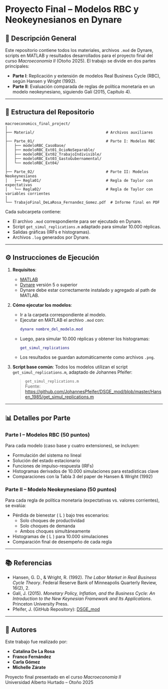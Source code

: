 
# Proyecto Final – Modelos RBC y Neokeynesianos en Dynare

## 📘 Descripción General

Este repositorio contiene todos los materiales, archivos `.mod` de Dynare, scripts en MATLAB y resultados desarrollados para el proyecto final del curso *Macroeconomía II* (Otoño 2025). El trabajo se divide en dos partes principales:

- **Parte I**: Replicación y extensión de modelos Real Business Cycle (RBC), según Hansen y Wright (1992).
- **Parte II**: Evaluación comparada de reglas de política monetaria en un modelo neokeynesiano, siguiendo Galí (2015, Capítulo 4).

---

## 📁 Estructura del Repositorio

```
macroeconomics_final_project/
│
├── Material/                                # Archivos auxiliares
│
├── Parte_01/                                # Parte I: Modelos RBC
│   ├── modeloRBC_CasoBase/
│   ├── modeloRBC_Ext01_OcioNoSeparable/
│   ├── modeloRBC_Ext02_TrabajoIndivisible/
│   ├── modeloRBC_Ext03_GastoGubernamental/
│   └── modeloRBC_Ext04/
│
├── Parte_02/                                # Parte II: Modelos Neokeynesianos
│   ├── Regla01/                             # Regla de Taylor con expectativas
│   └── Regla02/                             # Regla de Taylor con variables corrientes
│
└── TrabajoFinal_DeLaRosa_Fernandez_Gomez.pdf  # Informe final en PDF
```

Cada subcarpeta contiene:
- El archivo `.mod` correspondiente para ser ejecutado en Dynare.
- Script `get_simul_replications.m` adaptado para simular 10.000 réplicas.
- Salidas gráficas (IRFs e histogramas).
- Archivos `.log` generados por Dynare.

---

## ⚙️ Instrucciones de Ejecución

1. **Requisitos**:
   - [MATLAB](https://www.mathworks.com/products/matlab.html)
   - [Dynare](https://www.dynare.org) versión 5 o superior
   - Dynare debe estar correctamente instalado y agregado al path de MATLAB.

2. **Cómo ejecutar los modelos**:
   - Ir a la carpeta correspondiente al modelo.
   - Ejecutar en MATLAB el archivo `.mod` con:
     ```matlab
     dynare nombre_del_modelo.mod
     ```
   - Luego, para simular 10.000 réplicas y obtener los histogramas:
     ```matlab
     get_simul_replications
     ```
   - Los resultados se guardan automáticamente como archivos `.png`.

3. **Script base común**:
   Todos los modelos utilizan el script `get_simul_replications.m`, adaptado de Johannes Pfeifer:
   > `get_simul_replications.m`  
   Fuente: https://github.com/JohannesPfeifer/DSGE_mod/blob/master/Hansen_1985/get_simul_replications.m

---

## 📊 Detalles por Parte

### Parte I – Modelos RBC (50 puntos)

Para cada modelo (caso base y cuatro extensiones), se incluyen:
- Formulación del sistema no lineal
- Solución del estado estacionario
- Funciones de impulso-respuesta (IRFs)
- Histogramas derivados de 10.000 simulaciones para estadísticas clave
- Comparaciones con la Tabla 3 del paper de Hansen & Wright (1992)

### Parte II – Modelo Neokeynesiano (50 puntos)

Para cada regla de política monetaria (expectativas vs. valores corrientes), se evalúa:
- Pérdida de bienestar \( L \) bajo tres escenarios:
  - Solo choques de productividad
  - Solo choques de demanda
  - Ambos choques simultáneamente
- Histogramas de \( L \) para 10.000 simulaciones
- Comparación final de desempeño de cada regla

---

## 📚 Referencias

- Hansen, G. D., & Wright, R. (1992). *The Labor Market in Real Business Cycle Theory*. Federal Reserve Bank of Minneapolis Quarterly Review, 16(2), 2.
- Galí, J. (2015). *Monetary Policy, Inflation, and the Business Cycle: An Introduction to the New Keynesian Framework and Its Applications*. Princeton University Press.
- Pfeifer, J. (GitHub Repository): [DSGE_mod](https://github.com/JohannesPfeifer/DSGE_mod)

---

## 👥 Autores

Este trabajo fue realizado por:

- **Catalina De La Rosa**  
- **Franco Fernández**  
- **Carla Gómez**  
- **Michelle Zárate**  

Proyecto final presentado en el curso *Macroeconomía II*  
Universidad Alberto Hurtado – Otoño 2025
